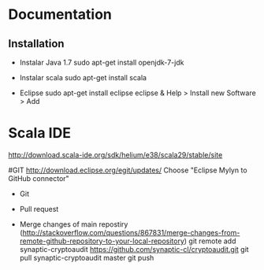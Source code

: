 Documentation
=============

Installation
------------


* Instalar Java 1.7
sudo apt-get install openjdk-7-jdk

* Instalar scala
sudo apt-get install scala

* Eclipse
sudo apt-get install eclipse
eclipse &
Help > Install new Software > Add
# Scala IDE
http://download.scala-ide.org/sdk/helium/e38/scala29/stable/site

#GIT
http://download.eclipse.org/egit/updates/
Choose "Eclipse Mylyn to GitHub connector"


* Git

 * Pull request
 
 * Merge changes of main repostiry  (http://stackoverflow.com/questions/867831/merge-changes-from-remote-github-repository-to-your-local-repository)
git remote add synaptic-cryptoaudit https://github.com/synaptic-cl/cryptoaudit.git
git pull synaptic-cryptoaudit master
git push


